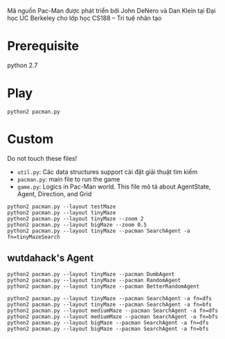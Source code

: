 Mã nguồn Pac-Man được phát triển bởi John DeNero và Dan Klein tại Đại học UC Berkeley cho lớp học CS188 – Trí tuệ nhân tạo

# Prerequisite
python 2.7

# Play
```
python2 pacman.py 
```

# Custom
Do not touch these files!
- ```util.py```: Các data structures support cài đặt giải thuật tìm kiếm
- ```pacman.py```: main file to run the game
- ```game.py```: Logics in Pac-Man world. This file mô tả about AgentState, Agent, Direction, and Grid

```
python2 pacman.py --layout testMaze
python2 pacman.py --layout tinyMaze
python2 pacman.py --layout tinyMaze --zoom 2
python2 pacman.py --layout bigMaze --zoom 0.5
python2 pacman.py --layout tinyMaze --pacman SearchAgent -a fn=tinyMazeSearch
```

## wutdahack's Agent
```
python2 pacman.py --layout tinyMaze --pacman DumbAgent
python2 pacman.py --layout tinyMaze --pacman RandomAgent
python2 pacman.py --layout tinyMaze --pacman BetterRandomAgent

python2 pacman.py --layout tinyMaze --pacman SearchAgent -a fn=dfs
python2 pacman.py --layout tinyMaze --pacman SearchAgent -a fn=bfs
python2 pacman.py --layout mediumMaze --pacman SearchAgent -a fn=dfs
python2 pacman.py --layout mediumMaze --pacman SearchAgent -a fn=bfs
python2 pacman.py --layout bigMaze --pacman SearchAgent -a fn=dfs
python2 pacman.py --layout bigMaze --pacman SearchAgent -a fn=bfs
```